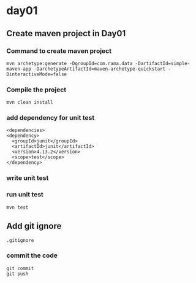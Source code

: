# day01

## Create maven project in Day01

### Command to create maven project
    mvn archetype:generate -DgroupId=com.rama.data -DartifactId=simple-maven-app -DarchetypeArtifactId=maven-archetype-quickstart -DinteractiveMode=false

### Compile the project
    mvn clean install

### add dependency for unit test
    <dependencies>
    <dependency>
      <groupId>junit</groupId>
      <artifactId>junit</artifactId>
      <version>4.13.2</version>
      <scope>test</scope>
    </dependency>

### write unit test


### run unit test
    mvn test

## Add git ignore
    .gitignore

### commit the code
    git commit
    git push